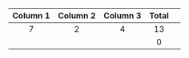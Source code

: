 
| Column 1 | Column 2 | Column 3 | Total |     |
|:--------:|:--------:|:--------:|:-----:| --- |
|    7     |    2     |    4     |  13   |     |
|          |          |          |   0   |     |
<!-- TBLFM: $4=(($1+$3)+$2) -->

<!-- TBLFM: $4=sum($1..$3) -->

